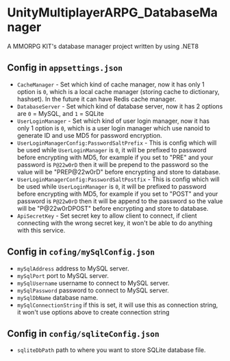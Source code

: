 # UnityMultiplayerARPG_DatabaseManager

A MMORPG KIT's database manager project written by using .NET8

## Config in `appsettings.json`

- `CacheManager` - Set which kind of cache manager, now it has only 1 option is `0`, which is a local cache manager (storing cache to dictionary, hashset). In the future it can have Redis cache manager.
- `DatabaseServer` - Set which kind of database server, now it has 2 options are `0` = MySQL, and `1` = SQLite
- `UserLoginManager` - Set which kind of user login manager, now it has only 1 option is `0`, which is a user login manager which use nanoid to generate ID and use MD5 for password encryption.
- `UserLoginManagerConfig:PasswordSaltPrefix` - This is config which will be used while `UserLoginManager` is `0`, it will be prefixed to password before encrypting with MD5, for example if you set to "PRE" and your password is `P@22w0rD` then it will be prepend to the password so the value will be "PREP@22w0rD" before encrypting and store to database.
- `UserLoginManagerConfig:PasswordSaltPostfix` - This is config which will be used while `UserLoginManager` is `0`, it will be prefixed to password before encrypting with MD5, for example if you set to "POST" and your password is `P@22w0rD` then it will be append to the password so the value will be "P@22w0rDPOST" before encrypting and store to database.
- `ApiSecretKey` - Set secret key to allow client to connect, if client connecting with the wrong secret key, it won't be able to do anything with this service.

## Config in `cofing/mySqlConfig.json`

- `mySqlAddress` address to MySQL server.
- `mySqlPort` port to MySQL server.
- `mySqlUsername` username to connect to MySQL server.
- `mySqlPassword` password to connect to MySQL server.
- `mySqlDbName` database name.
- `mySqlConnectionString` if this is set, it will use this as connection string, it won't use options above to create connection string

## Config in `config/sqliteConfig.json`

- `sqliteDbPath` path to where you want to store SQLite database file.
